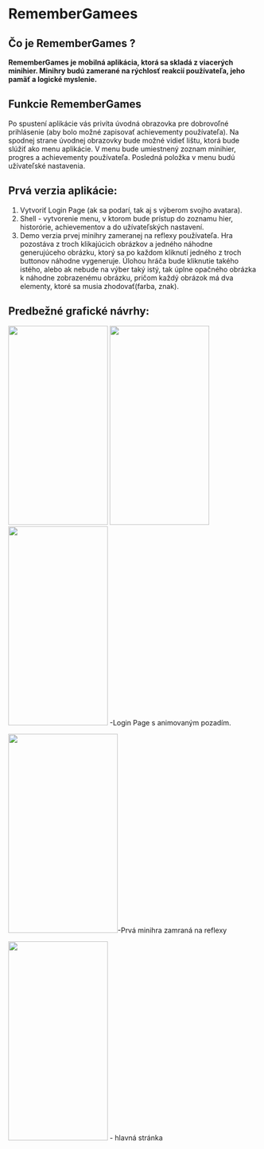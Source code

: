 # RememberGamees
## Čo je RememberGames ? 
__RememberGames je mobilná aplikácia, ktorá sa skladá z viacerých minihier. Minihry budú zamerané na rýchlosť reakcií používateľa, jeho pamäť a logické myslenie.__

## Funkcie RememberGames
Po spustení aplikácie vás privíta úvodná obrazovka pre dobrovoľné prihlásenie (aby bolo možné zapisovať achievementy používateľa). Na spodnej strane úvodnej obrazovky bude možné vidieť lištu, ktorá bude slúžiť ako menu aplikácie. V menu bude umiestnený zoznam minihier, progres a achievementy používateľa. Posledná položka v menu budú užívateľské nastavenia. 

## Prvá verzia aplikácie:
1. Vytvoriť Login Page (ak sa podarí, tak aj s výberom svojho avatara).
2. Shell - vytvorenie menu, v ktorom bude prístup do zoznamu hier, historórie, achievementov a do užívateľských nastavení.
3. Demo verzia prvej minihry zameranej na reflexy používateľa. Hra pozostáva z troch klikajúcich obrázkov a jedného náhodne generujúceho obrázku, ktorý sa po každom kliknutí jedného z troch buttonov náhodne vygeneruje. Úlohou hráča bude kliknutie takého istého, alebo ak nebude na výber taký istý, tak úplne opačného obrázka k náhodne zobrazenému obrázku, pričom každý obrázok má dva elementy, ktoré sa musia zhodovať(farba, znak). 

## Predbežné grafické návrhy:

<img src="https://user-images.githubusercontent.com/72004230/109521769-f1d2ff80-7aad-11eb-8e39-6a6e1b57d12e.png" width="200" height="400"> <img src="https://user-images.githubusercontent.com/72004230/109522518-a705b780-7aae-11eb-8e75-06cb12308449.png" width="200" height="400"> <img src="https://user-images.githubusercontent.com/72004230/109523566-c94c0500-7aaf-11eb-8cc9-2d6ffdac7dd2.png" width="200" height="400">
-Login Page s animovaným pozadím.
 
<img src="https://user-images.githubusercontent.com/72004230/112747852-489dfd00-8fb8-11eb-95e4-661a9a43746f.png" width="220" height="400">-Prvá minihra zamraná na reflexy

<img src="https://user-images.githubusercontent.com/72004230/113445075-6a9ee180-93f5-11eb-9f62-7ba2ad737f4d.png" width="200" height="400"> - hlavná stránka





